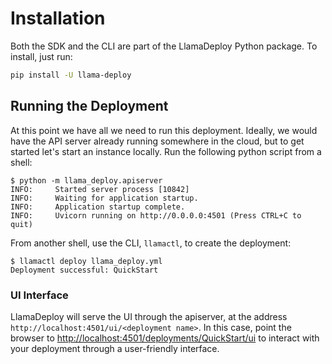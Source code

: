 # Installation

Both the SDK and the CLI are part of the LlamaDeploy Python package. To install, just run:

```bash
pip install -U llama-deploy
```

## Running the Deployment

At this point we have all we need to run this deployment. Ideally, we would have the API server already running
somewhere in the cloud, but to get started let's start an instance locally. Run the following python script
from a shell:

```
$ python -m llama_deploy.apiserver
INFO:     Started server process [10842]
INFO:     Waiting for application startup.
INFO:     Application startup complete.
INFO:     Uvicorn running on http://0.0.0.0:4501 (Press CTRL+C to quit)
```

From another shell, use the CLI, `llamactl`, to create the deployment:

```
$ llamactl deploy llama_deploy.yml
Deployment successful: QuickStart
```

### UI Interface

LlamaDeploy will serve the UI through the apiserver, at the address `http://localhost:4501/ui/<deployment name>`. In
this case, point the browser to [http://localhost:4501/deployments/QuickStart/ui](http://localhost:4501/deployments/QuickStart/ui) to interact
with your deployment through a user-friendly interface.
